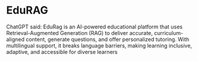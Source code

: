# EduRAG
ChatGPT said: EduRag is an AI-powered educational platform that uses Retrieval-Augmented Generation (RAG) to deliver accurate, curriculum-aligned content, generate questions, and offer personalized tutoring. With multilingual support, it breaks language barriers, making learning inclusive, adaptive, and accessible for diverse learners
